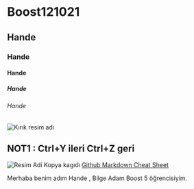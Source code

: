 # Boost121021
## Hande
### Hande
#### Hande
##### Hande
###### Hande
![Kırık resim adı](asdasdadads)

**NOT1** : Ctrl+Y ileri Ctrl+Z geri
----
![Resim Adi](https://raw.githubusercontent.com/gist/ManulMax/2d20af60d709805c55fd784ca7cba4b9/raw/bcfeac7604f674ace63623106eb8bb8471d844a6/github.gif)
Kopya kagıdı [Github Markdown Cheat Sheet](https://guides.github.com/pdfs/markdown-cheatsheet-online.pdf) 

Merhaba benim adım Hande , Bilge Adam Boost 5 öğrencisiyim.
